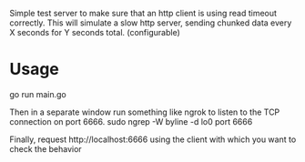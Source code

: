 Simple test server to make sure that an http client is using read timeout correctly.  This will simulate a slow http server, sending chunked data every X seconds for Y seconds total. (configurable)

Usage
====
go run main.go

Then in a separate window run something like ngrok to listen to the TCP connection on port 6666.
  sudo ngrep -W byline -d lo0 port 6666

Finally, request http://localhost:6666 using the client with which you want to check the behavior

